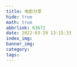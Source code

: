 ```yaml
---
title: 电影分享
hide: true
math: true
abbrlink: 63672
date: 2022-03-29 13:15:33
index_img:
banner_img:
category:
tags:
---
```

